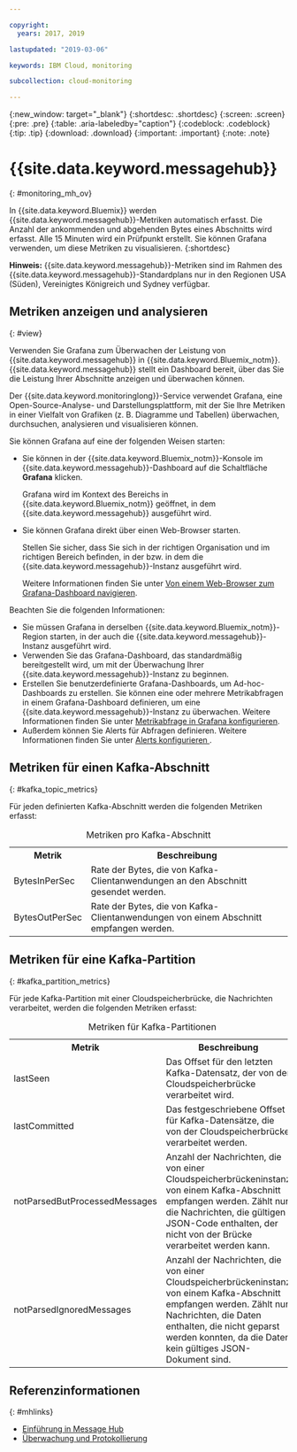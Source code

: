 ```yaml
---

copyright:
  years: 2017, 2019

lastupdated: "2019-03-06"

keywords: IBM Cloud, monitoring

subcollection: cloud-monitoring

---
```


{:new_window: target="_blank"}
{:shortdesc: .shortdesc}
{:screen: .screen}
{:pre: .pre}
{:table: .aria-labeledby="caption"}
{:codeblock: .codeblock}
{:tip: .tip}
{:download: .download}
{:important: .important}
{:note: .note}



# {{site.data.keyword.messagehub}}
{: #monitoring_mh_ov}

In {{site.data.keyword.Bluemix}} werden {{site.data.keyword.messagehub}}-Metriken automatisch erfasst. Die Anzahl der ankommenden und abgehenden Bytes eines Abschnitts wird erfasst. Alle 15 Minuten wird ein Prüfpunkt erstellt. Sie können Grafana verwenden, um diese Metriken zu visualisieren. 
{:shortdesc}


**Hinweis:** {{site.data.keyword.messagehub}}-Metriken sind im Rahmen des {{site.data.keyword.messagehub}}-Standardplans nur in den Regionen USA (Süden), Vereinigtes Königreich und Sydney verfügbar. 




## Metriken anzeigen und analysieren
{: #view}

Verwenden Sie Grafana zum Überwachen der Leistung von {{site.data.keyword.messagehub}} in {{site.data.keyword.Bluemix_notm}}. {{site.data.keyword.messagehub}} stellt ein Dashboard bereit, über das Sie die Leistung Ihrer Abschnitte anzeigen und überwachen können.

Der {{site.data.keyword.monitoringlong}}-Service verwendet Grafana, eine Open-Source-Analyse- und Darstellungsplattform, mit der Sie Ihre Metriken in einer Vielfalt von Grafiken (z. B. Diagramme und Tabellen) überwachen, durchsuchen, analysieren und visualisieren können. 

Sie können Grafana auf eine der folgenden Weisen starten:

* Sie können in der {{site.data.keyword.Bluemix_notm}}-Konsole im {{site.data.keyword.messagehub}}-Dashboard auf die Schaltfläche **Grafana** klicken.

    Grafana wird im Kontext des Bereichs in {{site.data.keyword.Bluemix_notm}} geöffnet, in dem {{site.data.keyword.messagehub}} ausgeführt wird.
    
* Sie können Grafana direkt über einen Web-Browser starten.

    Stellen Sie sicher, dass Sie sich in der richtigen Organisation und im richtigen Bereich befinden, in der bzw. in dem die {{site.data.keyword.messagehub}}-Instanz ausgeführt wird.
    
    Weitere Informationen finden Sie unter [Von einem Web-Browser zum Grafana-Dashboard navigieren](/docs/services/cloud-monitoring/grafana?topic=cloud-monitoring-navigating_grafana#launch_grafana_from_browser).
    

Beachten Sie die folgenden Informationen:

* Sie müssen Grafana in derselben {{site.data.keyword.Bluemix_notm}}-Region starten, in der auch die {{site.data.keyword.messagehub}}-Instanz ausgeführt wird.
* Verwenden Sie das Grafana-Dashboard, das standardmäßig bereitgestellt wird, um mit der Überwachung Ihrer {{site.data.keyword.messagehub}}-Instanz zu beginnen.
* Erstellen Sie benutzerdefinierte Grafana-Dashboards, um Ad-hoc-Dashboards zu erstellen. Sie können eine oder mehrere Metrikabfragen in einem Grafana-Dashboard definieren, um eine {{site.data.keyword.messagehub}}-Instanz zu überwachen. Weitere Informationen finden Sie unter [Metrikabfrage in Grafana konfigurieren](/docs/services/cloud-monitoring/grafana?topic=cloud-monitoring-define_query#define_query).
* Außerdem können Sie Alerts für Abfragen definieren. Weitere Informationen finden Sie unter [Alerts konfigurieren ](/docs/services/cloud-monitoring?topic=cloud-monitoring-config_alerts_ov#config_alerts_ov).


## Metriken für einen Kafka-Abschnitt
{: #kafka_topic_metrics}

Für jeden definierten Kafka-Abschnitt werden die folgenden Metriken erfasst:


<table>
  <caption>Metriken pro Kafka-Abschnitt</caption>
  <tr>
    <th>Metrik</th>
    <th>Beschreibung</th>
  </tr>
  <tr>
    <td>BytesInPerSec</td>
    <td>Rate der Bytes, die von Kafka-Clientanwendungen an den Abschnitt gesendet werden.</td>
  </tr>
  <tr>
    <td>BytesOutPerSec</td>
    <td>Rate der Bytes, die von Kafka-Clientanwendungen von einem Abschnitt empfangen werden.</td>
  </tr>
</table>



## Metriken für eine Kafka-Partition
{: #kafka_partition_metrics}

Für jede Kafka-Partition mit einer Cloudspeicherbrücke, die Nachrichten verarbeitet, werden die folgenden Metriken erfasst:


<table>
  <caption>Metriken für Kafka-Partitionen</caption>
  <tr>
    <th>Metrik</th>
    <th>Beschreibung</th>
  </tr>
  <tr>
    <td>lastSeen</td>
    <td>Das Offset für den letzten Kafka-Datensatz, der von der Cloudspeicherbrücke verarbeitet wird.</td>
  </tr>
  <tr>
    <td>lastCommitted</td>
    <td>Das festgeschriebene Offset für Kafka-Datensätze, die von der Cloudspeicherbrücke verarbeitet werden.</td>
  </tr>
  <tr>
    <td>notParsedButProcessedMessages</td>
    <td>Anzahl der Nachrichten, die von einer Cloudspeicherbrückeninstanz von einem Kafka-Abschnitt empfangen werden. Zählt nur die Nachrichten, die gültigen JSON-Code enthalten, der nicht von der Brücke verarbeitet werden kann.</td>
  </tr>
  <tr>
    <td>notParsedIgnoredMessages</td>
    <td>Anzahl der Nachrichten, die von einer Cloudspeicherbrückeninstanz von einem Kafka-Abschnitt empfangen werden. Zählt nur Nachrichten, die Daten enthalten, die nicht geparst werden konnten, da die Daten kein gültiges JSON-Dokument sind.</td>
  </tr>
</table>




## Referenzinformationen
{: #mhlinks}

* [Einführung in Message Hub](/docs/services/EventStreams?topic=eventstreams-getting_started#getting_started)
* [Überwachung und Protokollierung](/docs/services/EventStreams/messagehub072.html#monitoring)

